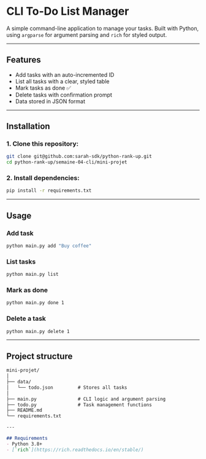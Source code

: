 # CLI To-Do List Manager
A simple command-line application to manage your tasks.
Built with Python, using `argparse` for argument parsing and `rich` for styled output.

---

## Features
- Add tasks with an auto-incremented ID
- List all tasks with a clear, styled table
- Mark tasks as done ✅
- Delete tasks with confirmation prompt
- Data stored in JSON format

---

## Installation
### 1. Clone this repository:
```bash
git clone git@github.com:sarah-sdk/python-rank-up.git
cd python-rank-up/semaine-04-cli/mini-projet
```

### 2. Install dependencies:
```bash
pip install -r requirements.txt
```

---

## Usage
### Add task
```bash
python main.py add "Buy coffee"
```

### List tasks
```bash
python main.py list
```

### Mark as done
```bash
python main.py done 1
```

### Delete a task
```bash
python main.py delete 1
```

---

## Project structure
```markdown
mini-projet/
│
├── data/
│   └── todo.json         # Stores all tasks
│
├── main.py               # CLI logic and argument parsing
├── todo.py               # Task management functions
├── README.md
└── requirements.txt

---

## Requirements
- Python 3.8+
- [`rich`](https://rich.readthedocs.io/en/stable/)
```
